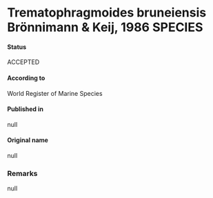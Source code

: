 Trematophragmoides bruneiensis Brönnimann & Keij, 1986 SPECIES
=======

#### Status
ACCEPTED

#### According to
World Register of Marine Species

#### Published in
null

#### Original name
null

### Remarks
null